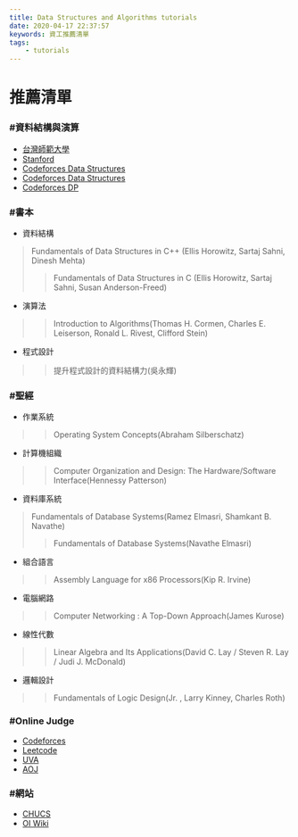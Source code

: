 ```yaml
---
title: Data Structures and Algorithms tutorials
date: 2020-04-17 22:37:57
keywords: 資工推薦清單
tags:
    - tutorials
---
```

# 推薦清單
<!-- more -->
### #資料結構與演算
+ [台灣師範大學](http://www.csie.ntnu.edu.tw/~u91029/)
+ [Stanford](http://web.stanford.edu/class/cs97si/)
+ [Codeforces Data Structures](https://codeforces.com/blog/entry/57282)
+ [Codeforces Data Structures](https://codeforces.com/blog/entry/13529)
+ [Codeforces DP](https://codeforces.com/blog/entry/67679)

### #書本
+ 資料結構
> Fundamentals of Data Structures in C++ (Ellis Horowitz, Sartaj Sahni, Dinesh Mehta)
>> Fundamentals of Data Structures in C (Ellis Horowitz, Sartaj Sahni, Susan Anderson-Freed)
+ 演算法
>> Introduction to Algorithms(Thomas H. Cormen, Charles E. Leiserson, Ronald L. Rivest, Clifford Stein)
+ 程式設計
>> 提升程式設計的資料結構力(吳永輝)

### #聖經
+ 作業系統
>> Operating System Concepts(Abraham Silberschatz)
+ 計算機組織
>> Computer Organization and Design: The Hardware/Software Interface(Hennessy Patterson)
+ 資料庫系統
> Fundamentals of Database Systems(Ramez Elmasri, Shamkant B. Navathe)
>> Fundamentals of Database Systems(Navathe Elmasri)
+ 組合語言
>> Assembly Language for x86 Processors(Kip R. Irvine)
+ 電腦網路
>> Computer Networking : A Top-Down Approach(James Kurose)
+ 線性代數
>> Linear Algebra and Its Applications(David C. Lay / Steven R. Lay / Judi J. McDonald)
+ 邏輯設計
>> Fundamentals of Logic Design(Jr. , Larry Kinney, Charles Roth)

### #Online Judge
+ [Codeforces](https://codeforces.com/)
+ [Leetcode](https://leetcode.com/)
+ [UVA](https://uva.onlinejudge.org/)
+ [AOJ](https://onlinejudge.u-aizu.ac.jp/home)

### #網站
+ [CHUCS](https://chucs.github.io/)
+ [OI Wiki](https://oi-wiki.org/)


